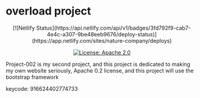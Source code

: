 # overload project 

<center>
[![Netlify Status](https://api.netlify.com/api/v1/badges/3fd792f9-cab7-4e4c-a307-9be48eeb9676/deploy-status)](https://app.netlify.com/sites/nature-company/deploys)

[![License: Apache 2.0](https://img.shields.io/badge/License-Apache%202.0-blue.svg)](https://opensource.org/licenses/Apache-2.0)
</center>

Project-002 is my second project, and this project is dedicated to making my own website seriously, Apache 0.2 license, and this project will use the bootstrap framework 

keycode: 916624402774733